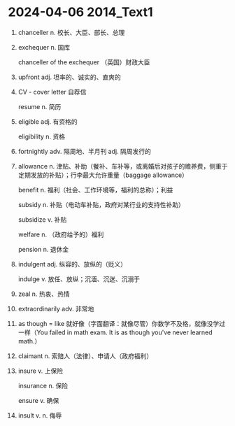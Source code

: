 # 2024-04-06 2014_Text1

1. chanceller n. 校长、大臣、部长、总理

2. exchequer n. 国库

   chanceller of the exchequer （英国）财政大臣

3. upfront adj. 坦率的、诚实的、直爽的

4. CV - cover letter 自荐信

   resume n. 简历

5. eligible adj. 有资格的

   eligibility n. 资格

6. fortnightly adv. 隔周地、半月刊 adj. 隔周发行的

7. allowance n. 津贴、补助（餐补、车补等，或离婚后对孩子的赡养费，侧重于定期发放的补贴）；行李最大允许重量（baggage allowance）

   benefit n. 福利（社会、工作环境等，福利的总称）；利益

   subsidy n. 补贴（电动车补贴，政府对某行业的支持性补助）

   subsidize v. 补贴

   welfare n. （政府给予的）福利

   pension n. 退休金

8. indulgent adj. 纵容的、放纵的（贬义）

   indulge v. 放任、放纵；沉湎、沉迷、沉溺于

9. zeal n. 热衷、热情

10. extraordinarily adv. 非常地

11. as though = like 就好像（字面翻译：就像尽管）你数学不及格，就像没学过一样（You failed in math exam. It is as though you've never learned math.）

12. claimant n. 索赔人（法律）、申请人（政府福利）

13. insure v. 上保险

    insurance n. 保险

    ensure v. 确保

14. insult v. n. 侮辱
